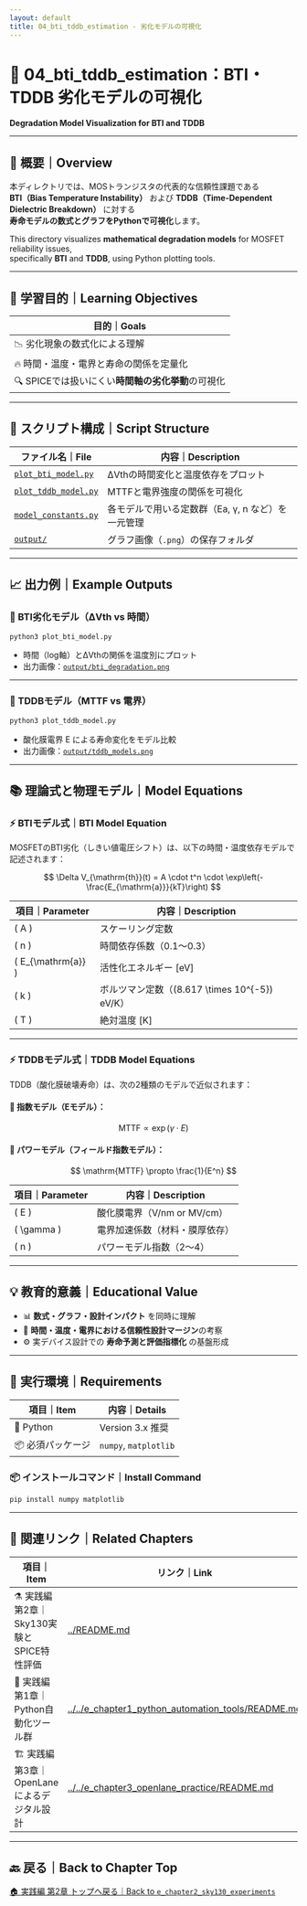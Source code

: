 ```yaml
---
layout: default
title: 04_bti_tddb_estimation - 劣化モデルの可視化
---
```


# 🧪 04_bti_tddb_estimation：BTI・TDDB 劣化モデルの可視化  
**Degradation Model Visualization for BTI and TDDB**

---

## 📄 概要｜Overview

本ディレクトリでは、MOSトランジスタの代表的な信頼性課題である  
**BTI（Bias Temperature Instability）** および **TDDB（Time-Dependent Dielectric Breakdown）** に対する  
**寿命モデルの数式とグラフをPythonで可視化**します。

This directory visualizes **mathematical degradation models** for MOSFET reliability issues,  
specifically **BTI** and **TDDB**, using Python plotting tools.

---

## 🎯 学習目的｜Learning Objectives

| 目的｜Goals |
|-----------|
| 📉 劣化現象の数式化による理解  
| 🔥 時間・温度・電界と寿命の関係を定量化  
| 🔍 SPICEでは扱いにくい**時間軸の劣化挙動**の可視化  

---

## 🧾 スクリプト構成｜Script Structure

| ファイル名｜File | 内容｜Description |
|------------------|-------------------------------------------|
| [`plot_bti_model.py`](./plot_bti_model.py) | ΔVthの時間変化と温度依存をプロット |
| [`plot_tddb_model.py`](./plot_tddb_model.py) | MTTFと電界強度の関係を可視化 |
| [`model_constants.py`](./model_constants.py) | 各モデルで用いる定数群（Ea, γ, n など）を一元管理 |
| [`output/`](./output/) | グラフ画像（`.png`）の保存フォルダ |

---

## 📈 出力例｜Example Outputs

### 🔹 BTI劣化モデル（ΔVth vs 時間）

```bash
python3 plot_bti_model.py
```

- 時間（log軸）とΔVthの関係を温度別にプロット  
- 出力画像：[`output/bti_degradation.png`](./output/bti_degradation.png)

---

### 🔹 TDDBモデル（MTTF vs 電界）

```bash
python3 plot_tddb_model.py
```

- 酸化膜電界 E による寿命変化をモデル比較  
- 出力画像：[`output/tddb_models.png`](./output/tddb_models.png)

---

## 📚 理論式と物理モデル｜Model Equations

### ⚡ BTIモデル式｜BTI Model Equation

MOSFETのBTI劣化（しきい値電圧シフト）は、以下の時間・温度依存モデルで記述されます：

$$
\Delta V_{\mathrm{th}}(t) = A \cdot t^n \cdot \exp\left(-\frac{E_{\mathrm{a}}}{kT}\right)
$$

| 項目｜Parameter | 内容｜Description |
|-------|--------------------------|
| <span>\( A \)</span>     | スケーリング定数 | Scaling factor |
| <span>\( n \)</span>     | 時間依存係数（0.1〜0.3）| Time exponent |
| <span>\( E_{\mathrm{a}} \)</span> | 活性化エネルギー [eV] | Activation energy |
| <span>\( k \)</span>     | ボルツマン定数（<span>\(8.617 \times 10^{-5}\)</span> eV/K）| Boltzmann constant |
| <span>\( T \)</span>     | 絶対温度 [K] | Absolute temperature |

---

### ⚡ TDDBモデル式｜TDDB Model Equations

TDDB（酸化膜破壊寿命）は、次の2種類のモデルで近似されます：

#### 🧾 指数モデル（Eモデル）：

$$
\mathrm{MTTF} \propto \exp(\gamma \cdot E)
$$

#### 📐 パワーモデル（フィールド指数モデル）：

$$
\mathrm{MTTF} \propto \frac{1}{E^n}
$$

| 項目｜Parameter | 内容｜Description |
|-------|------------------------------|
| <span>\( E \)</span>     | 酸化膜電界（V/nm or MV/cm） | Electric field across oxide |
| <span>\( \gamma \)</span> | 電界加速係数（材料・膜厚依存） | Field acceleration factor |
| <span>\( n \)</span>     | パワーモデル指数（2〜4） | Power model exponent |

---

## 💡 教育的意義｜Educational Value

- 📊 **数式・グラフ・設計インパクト** を同時に理解  
- 🔄 **時間・温度・電界における信頼性設計マージン**の考察  
- ⚙️ 実デバイス設計での **寿命予測と評価指標化** の基盤形成  

---

## 🔧 実行環境｜Requirements

| 項目｜Item | 内容｜Details |
|--------|---------------------|
| 🐍 Python | Version 3.x 推奨 |
| 📦 必須パッケージ | `numpy`, `matplotlib` |

### 📦 インストールコマンド｜Install Command

```bash
pip install numpy matplotlib
```

---

## 🔗 関連リンク｜Related Chapters

| 項目｜Item | リンク｜Link |
|--------|-----------------------------------------------|
| ⚗️ 実践編 第2章｜Sky130実験とSPICE特性評価 | [../README.md](../README.md) |
| 🧰 実践編 第1章｜Python自動化ツール群 | [../../e_chapter1_python_automation_tools/README.md](../../e_chapter1_python_automation_tools/README.md) |
| 🏗️ 実践編 第3章｜OpenLaneによるデジタル設計 | [../../e_chapter3_openlane_practice/README.md](../../e_chapter3_openlane_practice/README.md) |

---

## 🔙 戻る｜Back to Chapter Top

[🏠 実践編 第2章 トップへ戻る｜Back to `e_chapter2_sky130_experiments`](../README.md)
